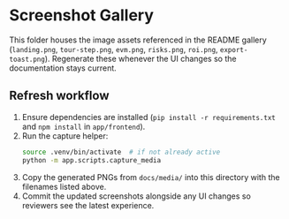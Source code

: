 # Screenshot Gallery

This folder houses the image assets referenced in the README gallery (`landing.png`, `tour-step.png`, `evm.png`, `risks.png`, `roi.png`, `export-toast.png`). Regenerate these whenever the UI changes so the documentation stays current.

## Refresh workflow

1. Ensure dependencies are installed (`pip install -r requirements.txt` and `npm install` in `app/frontend`).
2. Run the capture helper:
   ```bash
   source .venv/bin/activate  # if not already active
   python -m app.scripts.capture_media
   ```
3. Copy the generated PNGs from `docs/media/` into this directory with the filenames listed above.
4. Commit the updated screenshots alongside any UI changes so reviewers see the latest experience.
